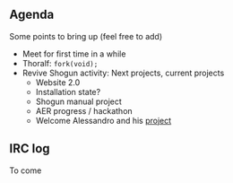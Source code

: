 ## Agenda
Some points to bring up (feel free to add)

 * Meet for first time in a while
 * Thoralf: ```fork(void);```
 * Revive Shogun activity: Next projects, current projects
   * Website 2.0
   * Installation state?
   * Shogun manual project
   * AER progress / hackathon
   * Welcome Alessandro and his [project](GSoC_2015_project_fundamental)

## IRC log
To come
